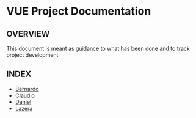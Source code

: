 # VUE Project Documentation

## OVERVIEW

This document is meant as guidance to what has been done and to track project development

## INDEX

- [Bernardo](Bernardo.md)
- [Claudio](Claudio.md)
- [Daniel](Daniel.md)
- [Lazera](Lazera.md)